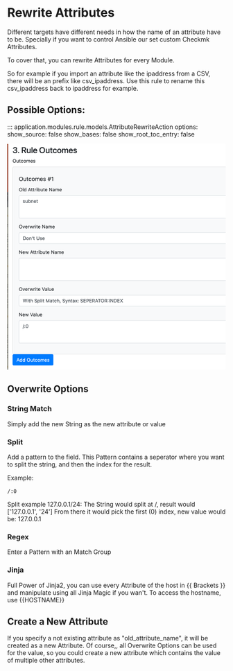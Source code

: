 # Rewrite Attributes

Different targets have different needs in how the name of an attribute have to be. Specially if you want to control Ansible our set custom Checkmk Attributes.

To cover that, you can rewrite Attributes for every Module. 

So for example if you import an attribute like the ipaddress from a CSV, there will be an prefix like csv_ipaddress. Use this rule to rename this csv_ipaddress back to ipaddress for example. 

## Possible Options:

::: application.modules.rule.models.AttributeRewriteAction
    options:
      show_source: false
      show_bases: false
      show_root_toc_entry: false

![](img/rewrite_action.png)


## Overwrite Options


### String Match
Simply add the new String as the new attribute or value
### Split
Add a pattern to the field. This Pattern contains a seperator where you want to split the string,
and then the index for the result.

Example:
```
/:0
```

Split example 127.0.0.1/24:
The String would split at /, result would ['127.0.0.1', '24']
From there it would pick the first (0) index, new value would be: 127.0.0.1


### Regex
Enter a Pattern with an Match Group

### Jinja
Full Power of Jinja2, you can use every Attribute of the host in {{ Brackets }} and manipulate using all Jinja Magic if you wan't. To access the hostname, use {{HOSTNAME}}

## Create a New Attribute
If you specify a not existing attribute as "old_attribute_name", it will be created as a new Attribute. Of course,, all Overwrite Options can be used for the value, so you could create a new
attribute which contains the value of multiple other attributes.


